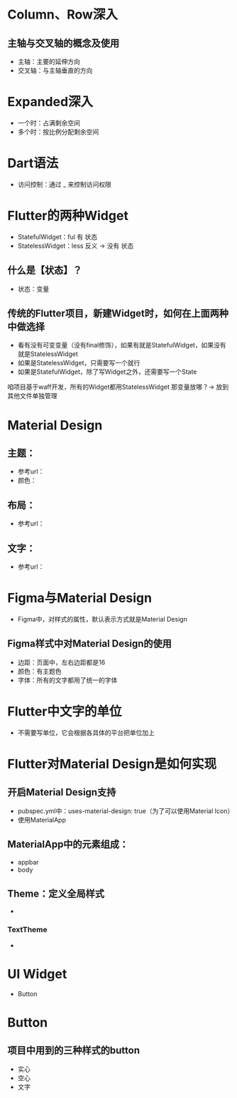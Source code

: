 # Column、Row深入
## 主轴与交叉轴的概念及使用
- 主轴：主要的延伸方向
- 交叉轴：与主轴垂直的方向

# Expanded深入
- 一个时：占满剩余空间
- 多个时：按比例分配剩余空间

# Dart语法
- 访问控制：通过 _ 来控制访问权限

# Flutter的两种Widget
- StatefulWidget：ful 有 状态
- StatelessWidget：less 反义 -> 没有 状态

## 什么是【状态】？
- 状态：变量

## 传统的Flutter项目，新建Widget时，如何在上面两种中做选择
- 看有没有可变变量（没有final修饰），如果有就是StatefulWidget，如果没有就是StatelessWidget
- 如果是StatelessWidget，只需要写一个就行
- 如果是StatefulWidget，除了写Widget之外，还需要写一个State

咱项目基于waff开发，所有的Widget都用StatelessWidget
那变量放哪？-> 放到其他文件单独管理

# Material Design
## 主题：
- 参考url：
- 颜色：
## 布局：
- 参考url：
## 文字：
- 参考url：

# Figma与Material Design
- Figma中，对样式的属性，默认表示方式就是Material Design

## Figma样式中对Material Design的使用
- 边距：页面中，左右边距都是16
- 颜色：有主题色
- 字体：所有的文字都用了统一的字体

# Flutter中文字的单位
- 不需要写单位，它会根据各具体的平台把单位加上

# Flutter对Material Design是如何实现
## 开启Material Design支持
- pubspec.yml中：uses-material-design: true（为了可以使用Material Icon）
- 使用MaterialApp

## MaterialApp中的元素组成：
- appbar
- body

## Theme：定义全局样式
- 

### TextTheme
- 

# UI Widget
- Button

# Button
## 项目中用到的三种样式的button
- 实心
- 空心
- 文字
